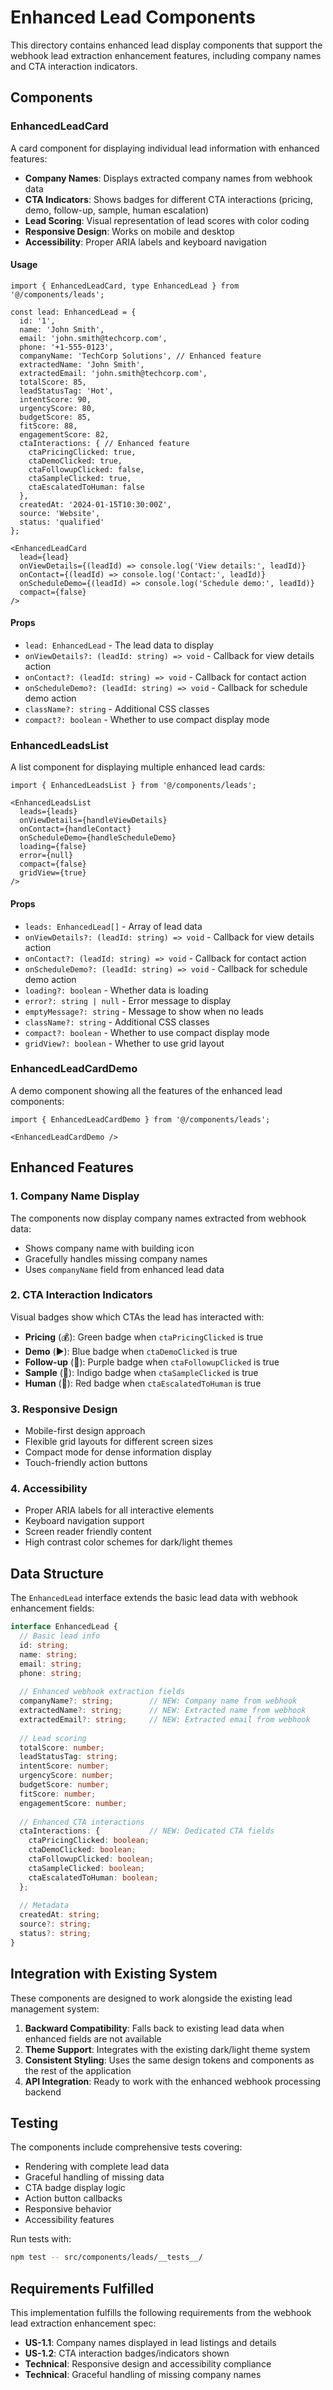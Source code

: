 # Enhanced Lead Components

This directory contains enhanced lead display components that support the webhook lead extraction enhancement features, including company names and CTA interaction indicators.

## Components

### EnhancedLeadCard

A card component for displaying individual lead information with enhanced features:

- **Company Names**: Displays extracted company names from webhook data
- **CTA Indicators**: Shows badges for different CTA interactions (pricing, demo, follow-up, sample, human escalation)
- **Lead Scoring**: Visual representation of lead scores with color coding
- **Responsive Design**: Works on mobile and desktop
- **Accessibility**: Proper ARIA labels and keyboard navigation

#### Usage

```tsx
import { EnhancedLeadCard, type EnhancedLead } from '@/components/leads';

const lead: EnhancedLead = {
  id: '1',
  name: 'John Smith',
  email: 'john.smith@techcorp.com',
  phone: '+1-555-0123',
  companyName: 'TechCorp Solutions', // Enhanced feature
  extractedName: 'John Smith',
  extractedEmail: 'john.smith@techcorp.com',
  totalScore: 85,
  leadStatusTag: 'Hot',
  intentScore: 90,
  urgencyScore: 80,
  budgetScore: 85,
  fitScore: 88,
  engagementScore: 82,
  ctaInteractions: { // Enhanced feature
    ctaPricingClicked: true,
    ctaDemoClicked: true,
    ctaFollowupClicked: false,
    ctaSampleClicked: true,
    ctaEscalatedToHuman: false
  },
  createdAt: '2024-01-15T10:30:00Z',
  source: 'Website',
  status: 'qualified'
};

<EnhancedLeadCard
  lead={lead}
  onViewDetails={(leadId) => console.log('View details:', leadId)}
  onContact={(leadId) => console.log('Contact:', leadId)}
  onScheduleDemo={(leadId) => console.log('Schedule demo:', leadId)}
  compact={false}
/>
```

#### Props

- `lead: EnhancedLead` - The lead data to display
- `onViewDetails?: (leadId: string) => void` - Callback for view details action
- `onContact?: (leadId: string) => void` - Callback for contact action
- `onScheduleDemo?: (leadId: string) => void` - Callback for schedule demo action
- `className?: string` - Additional CSS classes
- `compact?: boolean` - Whether to use compact display mode

### EnhancedLeadsList

A list component for displaying multiple enhanced lead cards:

```tsx
import { EnhancedLeadsList } from '@/components/leads';

<EnhancedLeadsList
  leads={leads}
  onViewDetails={handleViewDetails}
  onContact={handleContact}
  onScheduleDemo={handleScheduleDemo}
  loading={false}
  error={null}
  compact={false}
  gridView={true}
/>
```

#### Props

- `leads: EnhancedLead[]` - Array of lead data
- `onViewDetails?: (leadId: string) => void` - Callback for view details action
- `onContact?: (leadId: string) => void` - Callback for contact action
- `onScheduleDemo?: (leadId: string) => void` - Callback for schedule demo action
- `loading?: boolean` - Whether data is loading
- `error?: string | null` - Error message to display
- `emptyMessage?: string` - Message to show when no leads
- `className?: string` - Additional CSS classes
- `compact?: boolean` - Whether to use compact display mode
- `gridView?: boolean` - Whether to use grid layout

### EnhancedLeadCardDemo

A demo component showing all the features of the enhanced lead components:

```tsx
import { EnhancedLeadCardDemo } from '@/components/leads';

<EnhancedLeadCardDemo />
```

## Enhanced Features

### 1. Company Name Display

The components now display company names extracted from webhook data:

- Shows company name with building icon
- Gracefully handles missing company names
- Uses `companyName` field from enhanced lead data

### 2. CTA Interaction Indicators

Visual badges show which CTAs the lead has interacted with:

- **Pricing** (💰): Green badge when `ctaPricingClicked` is true
- **Demo** (▶️): Blue badge when `ctaDemoClicked` is true
- **Follow-up** (📅): Purple badge when `ctaFollowupClicked` is true
- **Sample** (📄): Indigo badge when `ctaSampleClicked` is true
- **Human** (👤): Red badge when `ctaEscalatedToHuman` is true

### 3. Responsive Design

- Mobile-first design approach
- Flexible grid layouts for different screen sizes
- Compact mode for dense information display
- Touch-friendly action buttons

### 4. Accessibility

- Proper ARIA labels for all interactive elements
- Keyboard navigation support
- Screen reader friendly content
- High contrast color schemes for dark/light themes

## Data Structure

The `EnhancedLead` interface extends the basic lead data with webhook enhancement fields:

```typescript
interface EnhancedLead {
  // Basic lead info
  id: string;
  name: string;
  email: string;
  phone: string;
  
  // Enhanced webhook extraction fields
  companyName?: string;        // NEW: Company name from webhook
  extractedName?: string;      // NEW: Extracted name from webhook
  extractedEmail?: string;     // NEW: Extracted email from webhook
  
  // Lead scoring
  totalScore: number;
  leadStatusTag: string;
  intentScore: number;
  urgencyScore: number;
  budgetScore: number;
  fitScore: number;
  engagementScore: number;
  
  // Enhanced CTA interactions
  ctaInteractions: {           // NEW: Dedicated CTA fields
    ctaPricingClicked: boolean;
    ctaDemoClicked: boolean;
    ctaFollowupClicked: boolean;
    ctaSampleClicked: boolean;
    ctaEscalatedToHuman: boolean;
  };
  
  // Metadata
  createdAt: string;
  source?: string;
  status?: string;
}
```

## Integration with Existing System

These components are designed to work alongside the existing lead management system:

1. **Backward Compatibility**: Falls back to existing lead data when enhanced fields are not available
2. **Theme Support**: Integrates with the existing dark/light theme system
3. **Consistent Styling**: Uses the same design tokens and components as the rest of the application
4. **API Integration**: Ready to work with the enhanced webhook processing backend

## Testing

The components include comprehensive tests covering:

- Rendering with complete lead data
- Graceful handling of missing data
- CTA badge display logic
- Action button callbacks
- Responsive behavior
- Accessibility features

Run tests with:

```bash
npm test -- src/components/leads/__tests__/
```

## Requirements Fulfilled

This implementation fulfills the following requirements from the webhook lead extraction enhancement spec:

- **US-1.1**: Company names displayed in lead listings and details
- **US-1.2**: CTA interaction badges/indicators shown
- **Technical**: Responsive design and accessibility compliance
- **Technical**: Graceful handling of missing company names